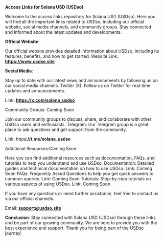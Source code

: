 **Access Links for Solana USD (USDso)**

Welcome to the access links repository for Solana USD (USDso). Here you will find all the important links related to USDso, including our official website, social media channels, and community groups. Stay connected and informed about the latest updates and developments.


**Official Website**:

Our official website provides detailed information about USDso, including its features, benefits, and how to get started.
Website Link: **https://www.usdso.site**


**Social Media**:

Stay up to date with our latest news and announcements by following us on our social media channels.
Twitter (X): Follow us on Twitter for real-time updates and announcements.

Link: **https://x.com/solana_usdso**

Community Groups: Coming Soon

Join our community groups to discuss, share, and collaborate with other USDso users and enthusiasts.
Telegram: Our Telegram group is a great place to ask questions and get support from the community.

Link: https:**//t.me/solana_usdso**

Additional Resources:Coming Soon

Here you can find additional resources such as documentation, FAQs, and tutorials to help you understand and use USDso.
Documentation: Detailed guides and technical documentation on how to use USDso.
Link: Coming Soon
FAQs: Frequently Asked Questions to help you get quick answers to common queries.
Link: Coming Soon
Tutorials: Step-by-step tutorials on various aspects of using USDso.
Link: Coming Soon

If you have any questions or need further assistance, feel free to contact us via our official channels.

Email: **support@usdso.site**


**Conclusion**:
Stay connected with Solana USD (USDso) through these links and be part of our growing community. We are here to provide you with the best experience and support. Thank you for being part of the USDso journey!

